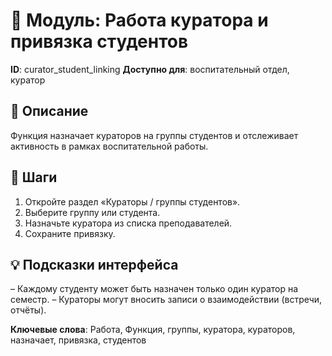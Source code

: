 # 📘 Модуль: Работа куратора и привязка студентов
**ID**: curator_student_linking
**Доступно для**: воспитательный отдел, куратор

## 📝 Описание
Функция назначает кураторов на группы студентов и отслеживает активность в рамках воспитательной работы.

## 🩜 Шаги
1. Откройте раздел «Кураторы / группы студентов».
2. Выберите группу или студента.
3. Назначьте куратора из списка преподавателей.
4. Сохраните привязку.

## 💡 Подсказки интерфейса
– Каждому студенту может быть назначен только один куратор на семестр.
– Кураторы могут вносить записи о взаимодействии (встречи, отчёты).

**Ключевые слова**: Работа, Функция, группы, куратора, кураторов, назначает, привязка, студентов
